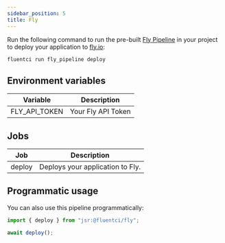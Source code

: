 ```yaml
---
sidebar_position: 5
title: Fly
---
```



Run the following command to run the pre-built [Fly Pipeline](https://github.com/fluent-ci-templates/fly-pipeline) in your project to deploy your application to [fly.io](https://fly.io):

```bash
fluentci run fly_pipeline deploy
```

## Environment variables

| Variable      | Description        |
| --------------| -------------------|
| FLY_API_TOKEN | Your Fly API Token |

## Jobs

| Job     | Description                      |
|---------|----------------------------------|
| deploy  | Deploys your application to Fly. |

## Programmatic usage

You can also use this pipeline programmatically:

```typescript
import { deploy } from "jsr:@fluentci/fly";

await deploy();
```
